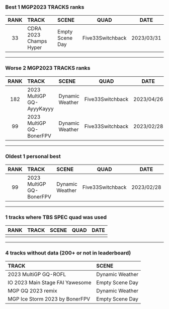 ### Best 1 MGP2023 TRACKS ranks
|RANK|TRACK|SCENE|QUAD|DATE|
|:---:|:---|:---|:---:|:---:|
|33|CDRA 2023  Champs Hyper|Empty Scene Day|Five33Switchback|2023/03/31|
---
### Worse 2 MGP2023 TRACKS ranks
|RANK|TRACK|SCENE|QUAD|DATE|
|:---:|:---|:---|:---:|:---:|
|182|2023 MultiGP GQ-AyyyKayyy|Dynamic Weather|Five33Switchback|2023/04/26|
|99|2023 MultiGP GQ-BonerFPV|Dynamic Weather|Five33Switchback|2023/02/28|
---
### Oldest 1 personal best
|RANK|TRACK|SCENE|QUAD|DATE|
|:---:|:---|:---|:---:|:---:|
|99|2023 MultiGP GQ-BonerFPV|Dynamic Weather|Five33Switchback|2023/02/28|
---
### 1 tracks where TBS SPEC quad was used
|RANK|TRACK|SCENE|QUAD|DATE|
|:---:|:---|:---|:---:|:---:|
||||||
---
### 4 tracks without data (200+ or not in leaderboard)
|TRACK|SCENE|
|:---|:---|
|2023 MultiGP GQ-ROFL|Dynamic Weather|
|IO 2023 Main Stage FAI Yawesome|Empty Scene Day|
|MGP GQ 2023 remix|Dynamic Weather|
|MGP Ice Storm 2023 by BonerFPV|Empty Scene Day|
